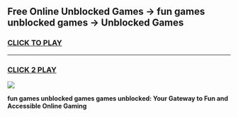 
## Free Online Unblocked Games → fun games unblocked games → Unblocked Games
<h3>
<a href="https://premium.freeplayer.one?title=fun_games_unblocked_games&ref=21F">CLICK TO PLAY</a></h3>
<hr>

<h3>
<a href="https://premium.freeplayer.one?title=fun_games_unblocked_games&ref=21F">CLICK 2 PLAY</a>
  
</h3>

<a href="https://premium.freeplayer.one?title=fun_games_unblocked_games&ref=21F/"><img src="https://clearcache.store/games.png"></a>


**fun games unblocked games games unblocked: Your Gateway to Fun and Accessible Online Gaming**
